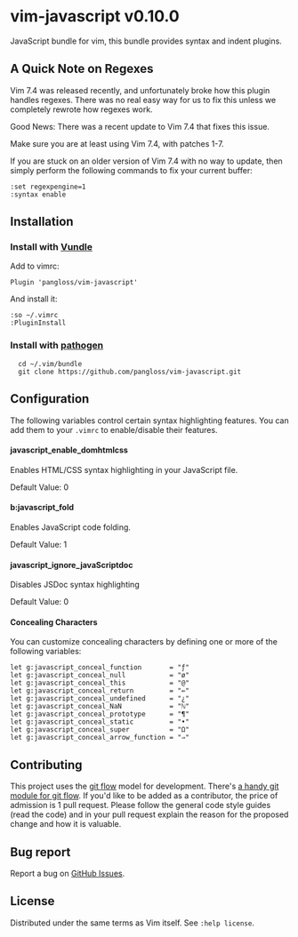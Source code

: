 # vim-javascript v0.10.0

JavaScript bundle for vim, this bundle provides syntax and indent plugins.

## A Quick Note on Regexes

Vim 7.4 was released recently, and unfortunately broke how this plugin
handles regexes. There was no real easy way for us to fix this unless we
completely rewrote how regexes work.

Good News: There was a recent update to Vim 7.4 that fixes this issue.

Make sure you are at least using Vim 7.4, with patches 1-7.

If you are stuck on an older version of Vim 7.4 with no way to update,
then simply perform the following commands to fix your current buffer:

```
:set regexpengine=1
:syntax enable
```

## Installation

### Install with [Vundle](https://github.com/gmarik/vundle)

Add to vimrc:

    Plugin 'pangloss/vim-javascript'

And install it:

    :so ~/.vimrc
    :PluginInstall

### Install with [pathogen](https://github.com/tpope/vim-pathogen)

      cd ~/.vim/bundle
      git clone https://github.com/pangloss/vim-javascript.git

## Configuration

The following variables control certain syntax highlighting features. You can
add them to your `.vimrc` to enable/disable their features.

#### javascript_enable_domhtmlcss

Enables HTML/CSS syntax highlighting in your JavaScript file.

Default Value: 0

#### b:javascript_fold

Enables JavaScript code folding.

Default Value: 1


#### javascript_ignore_javaScriptdoc

Disables JSDoc syntax highlighting

Default Value: 0

#### Concealing Characters

You can customize concealing characters by defining one or more of the following
variables:

    let g:javascript_conceal_function       = "ƒ"
    let g:javascript_conceal_null           = "ø"
    let g:javascript_conceal_this           = "@"
    let g:javascript_conceal_return         = "⇚"
    let g:javascript_conceal_undefined      = "¿"
    let g:javascript_conceal_NaN            = "ℕ"
    let g:javascript_conceal_prototype      = "¶"
    let g:javascript_conceal_static         = "•"
    let g:javascript_conceal_super          = "Ω"
    let g:javascript_conceal_arrow_function = "⇒"

## Contributing

This project uses the [git
flow](http://nvie.com/posts/a-successful-git-branching-model/) model for
development. There's [a handy git module for git
flow](//github.com/nvie/gitflow). If you'd like to be added as a contributor,
the price of admission is 1 pull request. Please follow the general code style
guides (read the code) and in your pull request explain the reason for the
proposed change and how it is valuable.

## Bug report

Report a bug on [GitHub Issues](https://github.com/pangloss/vim-javascript/issues).

## License

Distributed under the same terms as Vim itself. See `:help license`.
